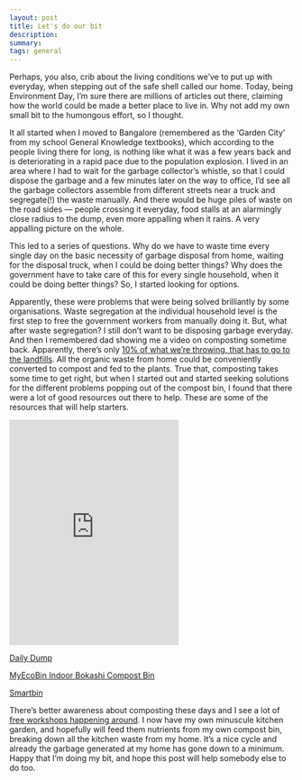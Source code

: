 ```yaml
---
layout: post
title: Let's do our bit
description: 
summary:
tags: general
---
```


Perhaps, you also, crib about the living conditions we’ve to put up with everyday, when stepping out of the safe shell called our home. Today, being Environment Day, I’m sure there are millions of articles out there, claiming how the world could be made a better place to live in. Why not add my own small bit to the humongous effort, so I thought.

It all started when I moved to Bangalore (remembered as the ‘Garden City’ from my school General Knowledge textbooks), which according to the people living there for long, is nothing like what it was a few years back and is deteriorating in a rapid pace due to the population explosion. I lived in an area where I had to wait for the garbage collector’s whistle, so that I could dispose the garbage and a few minutes later on the way to office, I’d see all the garbage collectors assemble from different streets near a truck and segregate(!) the waste manually. And there would be huge piles of waste on the road sides — people crossing it everyday, food stalls at an alarmingly close radius to the dump, even more appalling when it rains. A very appalling picture on the whole.

This led to a series of questions. Why do we have to waste time every single day on the basic necessity of garbage disposal from home, waiting for the disposal truck, when I could be doing better things? Why does the government have to take care of this for every single household, when it could be doing better things? So, I started looking for options.

Apparently, these were problems that were being solved brilliantly by some organisations. Waste segregation at the individual household level is the first step to free the government workers from manually doing it. But, what after waste segregation? I still don’t want to be disposing garbage everyday. And then I remembered dad showing me a video on composting sometime back. Apparently, there’s only [10% of what we’re throwing, that has to go to the landfills](http://dailydump.org/learn/sorting.html). All the organic waste from home could be conveniently converted to compost and fed to the plants. True that, composting takes some time to get right, but when I started out and started seeking solutions for the different problems popping out of the compost bin, I found that there were a lot of good resources out there to help. These are some of the resources that will help starters.

<iframe height="400" src="https://www.youtube.com/embed/-7IM5sWl9GY" title="YouTube video player" frameborder="0" allow="accelerometer; autoplay; clipboard-write; encrypted-media; gyroscope; picture-in-picture" allowfullscreen></iframe>

[Daily Dump](http://dailydump.org/)

[MyEcoBin Indoor Bokashi Compost Bin](http://myecobin.in/)

[Smartbin](http://www.greentechlife.in/smartbin/)

There’s better awareness about composting these days and I see a lot of [free workshops happening around](https://agreenventure.wordpress.com/). I now have my own minuscule kitchen garden, and hopefully will feed them nutrients from my own compost bin, breaking down all the kitchen waste from my home. It’s a nice cycle and already the garbage generated at my home has gone down to a minimum. Happy that I’m doing my bit, and hope this post will help somebody else to do too.
